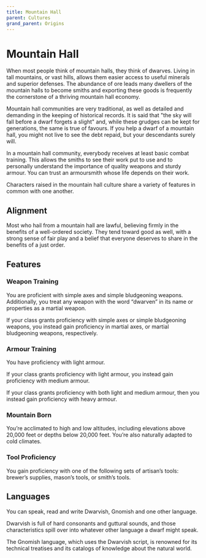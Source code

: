 ```yaml
---
title: Mountain Hall
parent: Cultures
grand_parent: Origins
---
```


# Mountain Hall
When most people think of mountain halls, they think of dwarves. Living in tall mountains, or vast hills, allows them easier access to useful minerals and superior defenses. The abundance of ore leads many dwellers of the mountain halls to become smiths and exporting these goods is frequently the cornerstone of a thriving mountain hall economy.

Mountain hall communities are very traditional, as well as detailed and demanding in the keeping of historical records. It is said that "the sky will fall before a dwarf forgets a slight" and, while these grudges can be kept for generations, the same is true of favours. If you help a dwarf of a mountain hall, you might not live to see the debt repaid, but your descendants surely will.

In a mountain hall community, everybody receives at least basic combat training. This allows the smiths to see their work put to use and to personally understand the importance of quality weapons and sturdy armour. You can trust an armoursmith whose life depends on their work.

Characters raised in the mountain hall culture share a variety of features in common with one another.

## Alignment
Most who hail from a mountain hall are lawful, believing firmly in the benefits of a well-ordered society. They tend toward good as well, with a strong sense of fair play and a belief that everyone deserves to share in the benefits of a just order.

## Features

### Weapon Training
You are proficient with simple axes and simple bludgeoning weapons. Additionally, you treat any weapon with the word “dwarven” in its name or properties as a martial weapon.

If your class grants proficiency with simple axes or simple bludgeoning weapons, you instead gain proficiency in martial axes, or martial bludgeoning weapons, respectively.

### Armour Training
You have proficiency with light armour.

If your class grants proficiency with light armour, you instead gain proficiency with medium armour.

If your class grants proficiency with both light and medium armour, then you instead gain proficiency with heavy armour.

### Mountain Born
You’re acclimated to high and low altitudes, including elevations above 20,000 feet or depths below 20,000 feet. You’re also naturally adapted to cold climates.

### Tool Proficiency
You gain proficiency with one of the following sets of artisan’s tools: brewer’s supplies, mason’s tools, or smith’s tools.

## Languages
You can speak, read and write Dwarvish, Gnomish and one other language.

Dwarvish is full of hard consonants and guttural sounds, and those characteristics spill over into whatever other language a dwarf might speak.

The Gnomish language, which uses the Dwarvish script, is renowned for its technical treatises and its catalogs of knowledge about the natural world.
